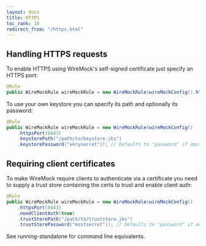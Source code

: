 ```yaml
---
layout: docs
title: HTTPS
toc_rank: 10
redirect_from: "/https.html"
---
```


## Handling HTTPS requests

To enable HTTPS using WireMock's self-signed certificate just specify an
HTTPS port:

```java
@Rule
public WireMockRule wireMockRule = new WireMockRule(wireMockConfig().httpsPort(8443));
```

To use your own keystore you can specify its path and optionally its
password:

```java
@Rule
public WireMockRule wireMockRule = new WireMockRule(wireMockConfig()
    .httpsPort(8443)
    .keystorePath("/path/to/keystore.jks")
    .keystorePassword("verysecret")); // Defaults to "password" if omitted
```

## Requiring client certificates


To make WireMock require clients to authenticate via a certificate you
need to supply a trust store containing the certs to trust and enable
client auth:

```java
@Rule
public WireMockRule wireMockRule = new WireMockRule(wireMockConfig()
    .httpsPort(8443)
    .needClientAuth(true)
    .trustStorePath("/path/to/truststore.jks")
    .trustStorePassword("mostsecret")); // Defaults to "password" if omitted
```

See running-standalone for command line equivalents.
